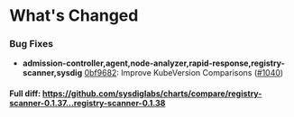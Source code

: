 # What's Changed

### Bug Fixes
- **admission-controller,agent,node-analyzer,rapid-response,registry-scanner,sysdig** [0bf9682](https://github.com/sysdiglabs/charts/commit/0bf96827ebf80d76aab61b8fa3d26b3903df220b): Improve KubeVersion Comparisons ([#1040](https://github.com/sysdiglabs/charts/issues/1040))

#### Full diff: https://github.com/sysdiglabs/charts/compare/registry-scanner-0.1.37...registry-scanner-0.1.38
